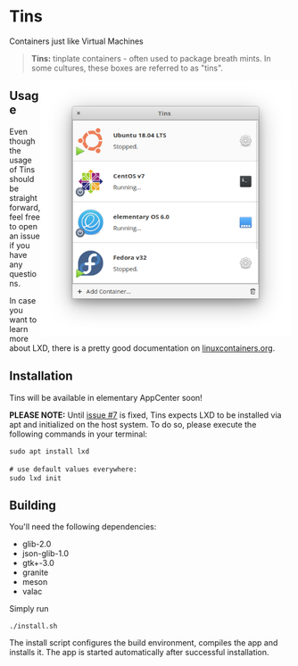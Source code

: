 # Tins

Containers just like Virtual Machines

> **Tins:** tinplate containers - often used to package breath mints.
> In some cultures, these boxes are referred to as "tins".

<img src="data/screenshots/App.png?raw=true" width="448" align="right" />

## Usage

Even though the usage of Tins should be straight forward, feel free to open an issue if you have any questions.

In case you want to learn more about LXD, there is a pretty good documentation on [linuxcontainers.org](https://linuxcontainers.org/lxd).

## Installation

Tins will be available in elementary AppCenter soon!

**PLEASE NOTE:** Until [issue #7](https://github.com/marbetschar/tins/issues/7) is fixed, Tins expects LXD to be installed via apt and initialized on the host system.
To do so, please execute the following commands in your terminal:

```
sudo apt install lxd

# use default values everywhere:
sudo lxd init
```

## Building

You'll need the following dependencies:
* glib-2.0
* json-glib-1.0
* gtk+-3.0
* granite
* meson
* valac

Simply run

```
./install.sh
```

The install script configures the build environment, compiles the app and installs it.
The app is started automatically after successful installation.


